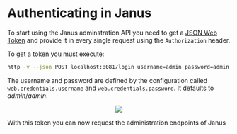 # Authenticating in Janus

To start using the Janus adminstration API you need to get a [JSON Web Token](https://jwt.io) and provide it in every single request
using the `Authorization` header.

To get a token you must execute:

```sh
http -v --json POST localhost:8081/login username=admin password=admin
```

The username and password are defined by the configuration called `web.credentials.username` and `web.credentials.password`. It defaults to *admin*/*admin*.

<p align="center">
  <a href="http://g.recordit.co/dDjkyDKobL.gif">
    <img src="http://g.recordit.co/dDjkyDKobL.gif">
  </a>
</p>

With this token you can now request the administration endpoints of Janus
